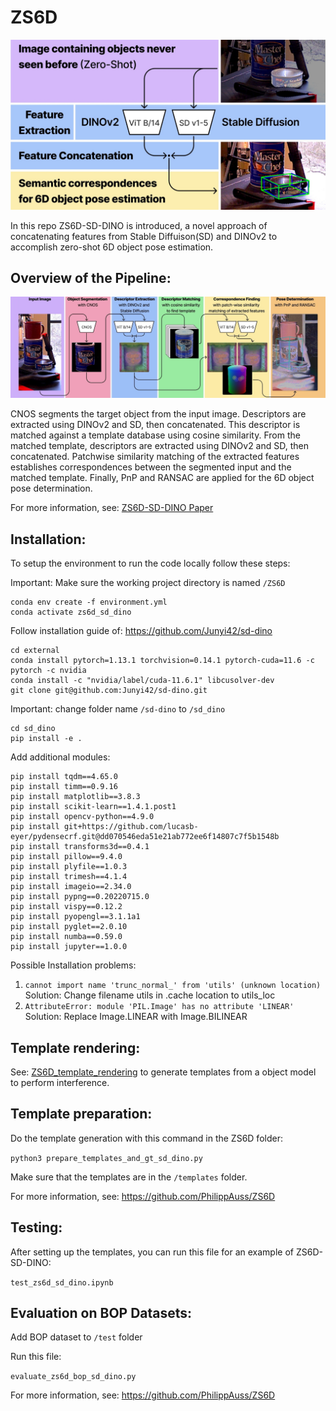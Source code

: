 # ZS6D

<img src="./assets/zs6d_sd_dino_overview.png" width="800" alt="teaser"/>

In this repo ZS6D-SD-DINO is introduced, a novel approach of concatenating features from Stable Diffuison(SD) and DINOv2 to accomplish zero-shot 6D object pose estimation.

## Overview of the Pipeline:

<img src="./assets/zs6d_sd_dino.png" width="800" alt="teaser"/>

CNOS segments the target object from the input image. Descriptors are
extracted using DINOv2 and SD, then concatenated. This descriptor is matched against a template database using cosine
similarity. From the matched template, descriptors are extracted using DINOv2 and SD, then concatenated. Patchwise
similarity matching of the extracted features establishes correspondences between the segmented input and the matched template. Finally, PnP and RANSAC are applied for the 6D object pose determination.

For more information, see: [ZS6D-SD-DINO Paper](zs6d_sd_dino_paper.pdf)


## Installation:
To setup the environment to run the code locally follow these steps:

Important: Make sure the working project directory is named ```/ZS6D```

```
conda env create -f environment.yml
conda activate zs6d_sd_dino
```

Follow installation guide of: https://github.com/Junyi42/sd-dino
```
cd external
conda install pytorch=1.13.1 torchvision=0.14.1 pytorch-cuda=11.6 -c pytorch -c nvidia
conda install -c "nvidia/label/cuda-11.6.1" libcusolver-dev
git clone git@github.com:Junyi42/sd-dino.git 
```
Important:
change folder name ```/sd-dino``` to ```/sd_dino```
```
cd sd_dino
pip install -e .
```
Add additional modules:

```
pip install tqdm==4.65.0
pip install timm==0.9.16
pip install matplotlib==3.8.3
pip install scikit-learn==1.4.1.post1
pip install opencv-python==4.9.0
pip install git+https://github.com/lucasb-eyer/pydensecrf.git@dd070546eda51e21ab772ee6f14807c7f5b1548b
pip install transforms3d==0.4.1
pip install pillow==9.4.0
pip install plyfile==1.0.3
pip install trimesh==4.1.4
pip install imageio==2.34.0
pip install pypng==0.20220715.0
pip install vispy==0.12.2
pip install pyopengl==3.1.1a1
pip install pyglet==2.0.10
pip install numba==0.59.0
pip install jupyter==1.0.0
```

Possible Installation problems:
1. ```cannot import name 'trunc_normal_' from 'utils' (unknown location)```
   Solution: Change filename utils in .cache location to utils_loc 
2. ```AttributeError: module 'PIL.Image' has no attribute 'LINEAR'```
   Solution: Replace Image.LINEAR with Image.BILINEAR

## Template rendering:
See:  [ZS6D_template_rendering](https://github.com/haberger/ZS6D_template_rendering) to generate templates from a object model to perform interference. 

## Template preparation:

Do the template generation with this command in the ZS6D folder: 

```python3 prepare_templates_and_gt_sd_dino.py```

Make sure that the templates are in the ```/templates``` folder.

For more information, see: https://github.com/PhilippAuss/ZS6D

## Testing:
After setting up the templates, you can run this file for an example of ZS6D-SD-DINO:

```test_zs6d_sd_dino.ipynb```


## Evaluation on BOP Datasets:

Add BOP dataset to ```/test``` folder


Run this file:

```evaluate_zs6d_bop_sd_dino.py```

For more information, see: https://github.com/PhilippAuss/ZS6D
